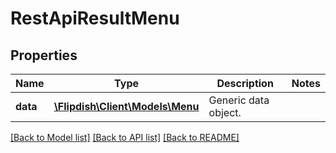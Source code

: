 # RestApiResultMenu

## Properties
Name | Type | Description | Notes
------------ | ------------- | ------------- | -------------
**data** | [**\Flipdish\\Client\Models\Menu**](Menu.md) | Generic data object. | 

[[Back to Model list]](../README.md#documentation-for-models) [[Back to API list]](../README.md#documentation-for-api-endpoints) [[Back to README]](../README.md)


